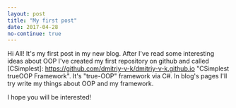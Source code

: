 ```yaml
---
layout: post
title: "My first post"
date: 2017-04-28
no-continue: true
---
```


Hi All! It's my first post in my new blog. 
After I've read some interesting ideas about OOP I've created my first repository on github and 
called [CSimplest]: https://github.com/dmitriy-v-k/dmitriy-v-k.github.io "CSimplest trueOOP Framework". It's "true-OOP" framework via C#.
In blog's pages I'll try write my things about OOP and my framework. 

I hope you will be interested!
